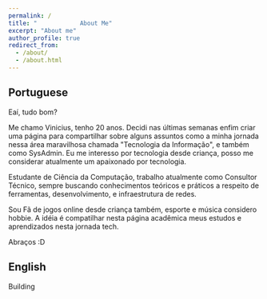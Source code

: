 ```yaml
---
permalink: /
title: "            About Me"
excerpt: "About me"
author_profile: true
redirect_from: 
  - /about/
  - /about.html
---
```


## Portuguese ##
Eaí, tudo bom? 

Me chamo Vinicius, tenho 20 anos. Decidi nas últimas semanas enfim criar uma página para compartilhar sobre alguns assuntos como a minha jornada nessa área maravilhosa chamada "Tecnologia da Informação", e também como SysAdmin. Eu me interesso por tecnologia desde criança, posso me considerar atualmente um apaixonado por tecnologia.

Estudante de Ciência da Computação, trabalho atualmente como Consultor Técnico, sempre buscando conhecimentos teóricos e práticos a respeito de ferramentas, desenvolvimento, e infraestrutura de redes.

Sou Fã de jogos online desde criança também, esporte e música considero hobbie. A idéia é compatilhar nesta página acadêmica meus estudos e aprendizados nesta jornada tech. 

Abraços :D

## English ##
Building
